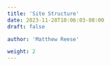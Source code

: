```yaml
---
title: 'Site Structure'
date: 2023-11-28T10:06:03-08:00
draft: false

author: 'Matthew Reese'

weight: 2
---
```


